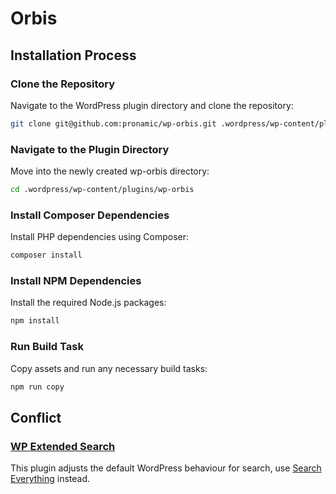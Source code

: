 # Orbis

## Installation Process

###  Clone the Repository
Navigate to the WordPress plugin directory and clone the repository:
```bash
git clone git@github.com:pronamic/wp-orbis.git .wordpress/wp-content/plugins/
```

### Navigate to the Plugin Directory
Move into the newly created wp-orbis directory:

```bash
cd .wordpress/wp-content/plugins/wp-orbis
```

### Install Composer Dependencies
Install PHP dependencies using Composer:

```bash
composer install
```

### Install NPM Dependencies
Install the required Node.js packages:

```bash
npm install
```

### Run Build Task
Copy assets and run any necessary build tasks:

```bash
npm run copy
```

## Conflict

### [WP Extended Search](https://wordpress.org/plugins/wp-extended-search/)

This plugin adjusts the default WordPress behaviour for search, use [Search Everything](https://wordpress.org/plugins/search-everything/) instead.
